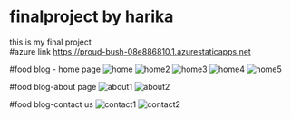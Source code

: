 # finalproject by harika<br>
this is my final project<br>
#azure link https://proud-bush-08e886810.1.azurestaticapps.net<br>



#food blog - home page
![home](https://user-images.githubusercontent.com/79304916/171835248-f6ae4758-61f0-4bea-b1d0-f3eb88b6d171.png)
![home2](https://user-images.githubusercontent.com/79304916/171835347-268e179b-c881-44fe-88db-9c75e48aee1c.png)
![home3](https://user-images.githubusercontent.com/79304916/171835376-94eda0f6-6800-4876-8d4d-456f49e863c3.png)
![home4](https://user-images.githubusercontent.com/79304916/171835386-5ff92265-33f9-4d75-8155-1adc7fcf814e.png)
![home5](https://user-images.githubusercontent.com/79304916/171835396-c2fe0cc3-1782-49a5-a941-4782debd5fec.png)

#food blog-about page
![about1](https://user-images.githubusercontent.com/79304916/171835450-a83a9e0d-7bff-4c47-a82e-0cf6cf71fa4a.png)
![about2](https://user-images.githubusercontent.com/79304916/171835460-dab39a8f-0839-4181-8658-8e401def2858.png)

#food blog-contact us
![contact1](https://user-images.githubusercontent.com/79304916/171835509-1cb817fd-c7e3-43fb-9ca5-443e580f48f8.png)
![contact2](https://user-images.githubusercontent.com/79304916/171835515-921b0db8-0c39-49a1-8dc7-5725c380a6fc.png)
